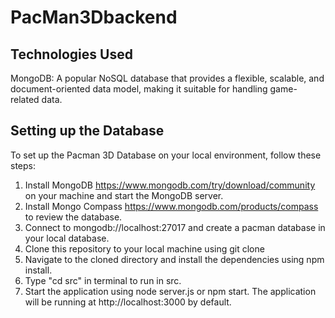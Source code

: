 # PacMan3Dbackend

## Technologies Used

MongoDB: A popular NoSQL database that provides a flexible, scalable, and document-oriented data model, making it suitable for handling game-related data.

## Setting up the Database

To set up the Pacman 3D Database on your local environment, follow these steps:

1. Install MongoDB https://www.mongodb.com/try/download/community on your machine and start the MongoDB server.
2. Install Mongo Compass https://www.mongodb.com/products/compass to review the database.
3. Connect to mongodb://localhost:27017 and create a pacman database in your local database.
4. Clone this repository to your local machine using git clone
5. Navigate to the cloned directory and install the dependencies using npm install.
6. Type "cd src" in terminal to run in src.
7. Start the application using node server.js or npm start. The application will be running at http://localhost:3000 by default.